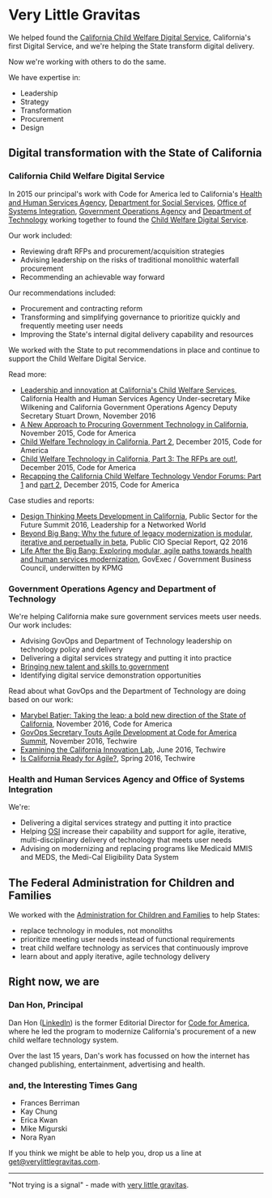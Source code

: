 # Very Little Gravitas

We helped found the [California Child Welfare Digital Service](https://cwds.ca.gov/), California's first Digital Service, and we're helping the State transform digital delivery.

Now we're working with others to do the same.

We have expertise in:

* Leadership
* Strategy
* Transformation
* Procurement
* Design


## Digital transformation with the State of California

### California Child Welfare Digital Service

In 2015 our principal's work with Code for America led to California's [Health and Human Services Agency](http://www.chhs.ca.gov), [Department for Social Services](http://www.cdss.ca.gov), [Office of Systems Integration](http://www.cdss.ca.gov), [Government Operations Agency](http://govops.ca.gov) and [Department of Technology](http://www.cio.ca.gov) working together to found the [Child Welfare Digital Service](https://cwds.ca.gov).

Our work included:

* Reviewing draft RFPs and procurement/acquisition strategies
* Advising leadership on the risks of traditional monolithic waterfall procurement
* Recommending an achievable way forward

Our recommendations included:

* Procurement and contracting reform
* Transforming and simplifying governance to prioritize quickly and frequently meeting user needs
* Improving the State's internal digital delivery capability and resources

We worked with the State to put recommendations in place and continue to support the Child Welfare Digital Service.

Read more:

* [Leadership and innovation at California's Child Welfare Services](https://18f.gsa.gov/2016/11/17/leadership-innovation-california-child-welfare-services/), California Health and Human Services Agency Under-secretary Mike Wilkening and California Government Operations Agency Deputy Secretary Stuart Drown, November 2016
* [A New Approach to Procuring Government Technology in California](https://www.codeforamerica.org/blog/2015/11/30/a-new-approach-to-procuring-government-technology-in-california/), November 2015, Code for America
* [Child Welfare Technology in California, Part 2](https://www.codeforamerica.org/blog/2015/12/07/child-welfare-technology-in-california-part-two/), December 2015, Code for America 
* [Child Welfare Technology in California, Part 3: The RFPs are out!](https://www.codeforamerica.org/blog/2015/12/22/child-welfare-technology-in-california-part-3-the-rfps-are-out/), December 2015, Code for America
* [Recapping the California Child Welfare Technology Vendor Forums: Part 1](https://www.codeforamerica.org/blog/2015/12/23/recapping-the-california-child-welfare-technology-vendor-forums-part-1/) and [part 2](https://www.codeforamerica.org/blog/2015/12/23/recapping-the-california-child-welfare-technology-vendor-forums-part-2/), December 2015, Code for America

Case studies and reports:

* [Design Thinking Meets Development in California](https://lnwprogram.org/content/design-thinking-meets-development-california), Public Sector for the Future Summit 2016, Leadership for a Networked World
* [Beyond Big Bang: Why the future of legacy modernization is modular, iterative and perpetually in beta](/assets/public_cio_special_report_beyond_big_bang.pdf), Public CIO Special Report, Q2 2016
* [Life After the Big Bang: Exploring modular, agile paths towards health and human services modernization](http://www.govexec.com/gbc/life-after-big-bang-exploring-modular-agile-paths-toward-health-and-human-services-modernization/), GovExec / Government Business Council, underwitten by KPMG


### Government Operations Agency and Department of Technology 

We're helping California make sure government services meets user needs. Our work includes: 

* Advising GovOps and Department of Technology leadership on technology policy and delivery
* Delivering a digital services strategy and putting it into practice
* [Bringing new talent and skills to government](https://github.com/CDTgithub/DigitalServiceOpportunities)
* Identifying digital service demonstration opportunities 

Read about what GovOps and the Department of Technology are doing based on our work:

* [Marybel Batjer: Taking the leap; a bold new direction of the State of California](https://www.youtube.com/watch?v=yb8fZrrDT00), November 2016, Code for America
* [GovOps Secretary Touts Agile Development at Code for America Summit](http://www.techwire.net/news/govops-secretary-touts-agile-development-at-code-for-america-summit.html), November 2016, Techwire
* [Examining the California Innovation Lab](http://www.techwire.net/news/examining-the-california-innovation-lab.html), June 2016, Techwire
* [Is California Ready for Agile?](/assets/techwire_spring_16.pdf), Spring 2016, Techwire

### Health and Human Services Agency and Office of Systems Integration

We're:

* Delivering a digital services strategy and putting it into practice
* Helping [OSI](http://osi.ca.gov) increase their capability and support for agile, iterative, multi-disciplinary delivery of technology that meets user needs
* Advising on modernizing and replacing programs like Medicaid MMIS and MEDS, the Medi-Cal Eligibility Data System

## The Federal Administration for Children and Families

We worked with the [Administration for Children and Families](https://www.acf.hhs.gov) to help States:

* replace technology in modules, not monoliths
* prioritize meeting user needs instead of functional requirements
* treat child welfare technology as services that continuously improve
* learn about and apply iterative, agile technology delivery 

## Right now, we are

### Dan Hon, Principal

Dan Hon ([LinkedIn](https://www.linkedin.com/in/danhon/)) is the former Editorial Director for [Code for America](https://www.codeforamerica.org), where he led the program to modernize California's procurement of a new child welfare technology system.

Over the last 15 years, Dan's work has focussed on how the internet has changed publishing, entertainment, advertising and health.

### and, the Interesting Times Gang

* Frances Berriman
* Kay Chung
* Erica Kwan
* Mike Migurski
* Nora Ryan

If you think we might be able to help you, drop us a line at [get@verylittlegravitas.com](get@verylittlegravitas.com).

------

"Not trying is a signal" - made with [very little gravitas](/).

